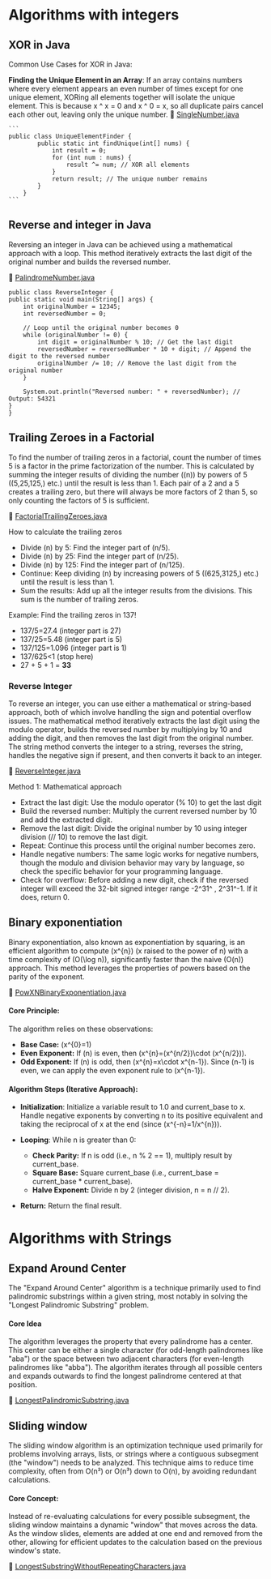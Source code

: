 # Algorithms with integers

## XOR in Java

Common Use Cases for XOR in Java:


**Finding the Unique Element in an Array**: If an array contains numbers where every element appears an even number of times except for one unique element, XORing all elements together will isolate the unique element. This is because x ^ x = 0 and x ^ 0 = x, so all duplicate pairs cancel each other out, leaving only the unique number.
  :link: [SingleNumber.java](src/main/java/com/excercise/coding/integers/SingleNumber.java)


    ```
    public class UniqueElementFinder {
            public static int findUnique(int[] nums) {
                int result = 0;
                for (int num : nums) {
                    result ^= num; // XOR all elements
                }
                return result; // The unique number remains
            }
        }
    ```

## Reverse and integer in Java

Reversing an integer in Java can be achieved using a mathematical approach with a loop. This method iteratively extracts the last digit of the original number and builds the reversed number.

  :link: [PalindromeNumber.java](src/main/java/com/excercise/coding/integers/PalindromeNumber.java)

    public class ReverseInteger {
    public static void main(String[] args) {
        int originalNumber = 12345;
        int reversedNumber = 0;

        // Loop until the original number becomes 0
        while (originalNumber != 0) {
            int digit = originalNumber % 10; // Get the last digit
            reversedNumber = reversedNumber * 10 + digit; // Append the digit to the reversed number
            originalNumber /= 10; // Remove the last digit from the original number
        }

        System.out.println("Reversed number: " + reversedNumber); // Output: 54321
    }
    }

## Trailing Zeroes in a Factorial

To find the number of trailing zeros in a factorial, count the number of times 5 is a factor in the prime factorization of the number. This is calculated by summing the integer results of dividing the number (\(n\)) by powers of 5 (\(5,25,125,\) etc.) until the result is less than 1. Each pair of a 2 and a 5 creates a trailing zero, but there will always be more factors of 2 than 5, so only counting the factors of 5 is sufficient. 

 :link: [FactorialTrailingZeroes.java](src/main/java/com/excercise/coding/integers/FactorialTrailingZeroes.java)

How to calculate the trailing zeros 

- Divide \(n\) by 5: Find the integer part of \(n/5\).
- Divide \(n\) by 25: Find the integer part of \(n/25\).
- Divide \(n\) by 125: Find the integer part of \(n/125\).
- Continue: Keep dividing \(n\) by increasing powers of 5 (\(625,3125,\) etc.) until the result is less than 1.
- Sum the results: Add up all the integer results from the divisions. This sum is the number of trailing zeros. 

Example: Find the trailing zeros in 137! 
- 137/5=27.4 (integer part is 27)
- 137/25=5.48 (integer part is 5)
- 137/125=1.096 (integer part is 1)
- 137/625<1 (stop here)
- 27 + 5 + 1 = **33** 


### Reverse Integer

To reverse an integer, you can use either a mathematical or string-based approach, both of which involve handling the sign and potential overflow issues. The mathematical method iteratively extracts the last digit using the modulo operator, builds the reversed number by multiplying by 10 and adding the digit, and then removes the last digit from the original number. The string method converts the integer to a string, reverses the string, handles the negative sign if present, and then converts it back to an integer. 

  :link: [ReverseInteger.java](src/main/java/com/excercise/coding/integers/ReverseInteger.java)

Method 1: Mathematical approach

- Extract the last digit: Use the modulo operator (% 10) to get the last digit
- Build the reversed number: Multiply the current reversed number by 10 and add the extracted digit.
- Remove the last digit: Divide the original number by 10 using integer division (// 10) to remove the last digit.
- Repeat: Continue this process until the original number becomes zero.
- Handle negative numbers: The same logic works for negative numbers, though the modulo and division behavior may vary by language, so check the specific behavior for your programming language.
- Check for overflow: Before adding a new digit, check if the reversed integer will exceed the 32-bit signed integer range -2^31^ , 2^31^-1. If it does, return 0. 


## Binary exponentiation

Binary exponentiation, also known as exponentiation by squaring, is an efficient algorithm to compute \(x^{n}\) (x raised to the power of n) with a time complexity of \(O(\log n)\), significantly faster than the naive \(O(n)\) approach. This method leverages the properties of powers based on the parity of the exponent. 

:link: [PowXNBinaryExponentiation.java](src/main/java/com/excercise/coding/integers/PowXNBinaryExponentiation.java)

#### Core Principle:               
The algorithm relies on these observations:     
- **Base Case:** \(x^{0}=1\) 
- **Even Exponent:** If \(n\) is even, then \(x^{n}=(x^{n/2})\cdot (x^{n/2})\).  
- **Odd Exponent:** If \(n\) is odd, then \(x^{n}=x\cdot x^{n-1}\). Since \(n-1\) is even, we can apply the even exponent rule to \(x^{n-1}\).            

#### Algorithm Steps (Iterative Approach):     
- **Initialization**: Initialize a variable result to 1.0 and current_base to x. Handle negative exponents by converting n to its positive equivalent and taking the reciprocal of x at the end (since \(x^{-n}=1/x^{n}\)). 

- **Looping**: While n is greater than 0: 
   - **Check Parity:** If n is odd (i.e., n % 2 == 1), multiply result by current_base.
   - **Square Base:** Square current_base (i.e., current_base = current_base * current_base). 
   - **Halve Exponent:** Divide n by 2 (integer division, n = n // 2). 
 - **Return:** Return the final result.

# Algorithms with Strings

## Expand Around Center

The "Expand Around Center" algorithm is a technique primarily used to find palindromic substrings within a given string, most notably in solving the "Longest Palindromic Substring" problem.

#### Core Idea
The algorithm leverages the property that every palindrome has a center. This center can be either a single character (for odd-length palindromes like "aba") or the space between two adjacent characters (for even-length palindromes like "abba"). The algorithm iterates through all possible centers and expands outwards to find the longest palindrome centered at that position. 

:link: [LongestPalindromicSubstring.java](src/main/java/com/excercise/coding/strings/LongestPalindromicSubstring.java)


## Sliding window

The sliding window algorithm is an optimization technique used primarily for problems involving arrays, lists, or strings where a contiguous subsegment (the "window") needs to be analyzed. This technique aims to reduce time complexity, often from O(n²) or O(n³) down to O(n), by avoiding redundant calculations.

#### Core Concept:
Instead of re-evaluating calculations for every possible subsegment, the sliding window maintains a dynamic "window" that moves across the data. As the window slides, elements are added at one end and removed from the other, allowing for efficient updates to the calculation based on the previous window's state.

:link: [LongestSubstringWithoutRepeatingCharacters.java](src/main/java/com/excercise/coding/strings/LongestSubstringWithoutRepeatingCharacters.java)



